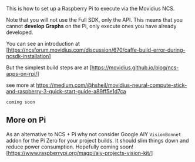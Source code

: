 
This is how to set up a Raspberry Pi to execute via the Movidius NCS.

Note that you will not use the Full SDK, only the API. 
This means that you cannot **develop Graphs** on the Pi, 
only execute ones you have already developed.

You can see an introduction at [https://ncsforum.movidius.com/discussion/670/caffe-build-error-during-ncsdk-installation]

But the simplest build steps are at [https://movidius.github.io/blog/ncs-apps-on-rpi/]

see more at https://medium.com/@hsheil/movidius-neural-compute-stick-and-raspberry-3-quick-start-guide-a89ff5e1d7ca

    coming soon
  
  
## More on Pi

As an alternative to NCS + Pi why not consider 
Google AIY `VisionBonnet` addon for the Pi Zero 
for your project builds. 
It should slim things down and reduce power consumption.
Hopefully coming soon!
[https://www.raspberrypi.org/magpi/aiy-projects-vision-kit/]

